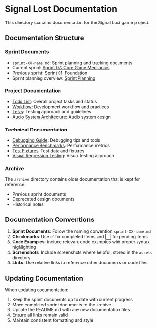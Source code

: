 # Signal Lost Documentation

This directory contains documentation for the Signal Lost game project.

## Documentation Structure

### Sprint Documents
- `sprint-XX-name.md`: Sprint planning and tracking documents
- Current sprint: [Sprint 02: Core Game Mechanics](./sprint-02-core-mechanics.md)
- Previous sprint: [Sprint 01: Foundation](./sprint-01-foundation.md)
- Sprint planning overview: [Sprint Planning](./sprint-planning.md)

### Project Documentation
- [Todo List](./todo.md): Overall project tasks and status
- [Workflow](./workflow.md): Development workflow and practices
- [Tests](./tests.md): Testing approach and guidelines
- [Audio System Architecture](./audio-system-architecture.md): Audio system design

### Technical Documentation
- [Debugging Guide](./debugging-guide.md): Debugging tips and tools
- [Performance Benchmarks](./performance-benchmarks.md): Performance metrics
- [Test Fixtures](./test-fixtures.md): Test data and fixtures
- [Visual Regression Testing](./visual-regression-testing.md): Visual testing approach

### Archive
The `archive` directory contains older documentation that is kept for reference:
- Previous sprint documents
- Deprecated design documents
- Historical notes

## Documentation Conventions

1. **Sprint Documents**: Follow the naming convention `sprint-XX-name.md`
2. **Checkmarks**: Use ✅ for completed items and ⬜ for pending items
3. **Code Examples**: Include relevant code examples with proper syntax highlighting
4. **Screenshots**: Include screenshots where helpful, stored in the `assets` directory
5. **Links**: Use relative links to reference other documents or code files

## Updating Documentation

When updating documentation:
1. Keep the sprint documents up to date with current progress
2. Move completed sprint documents to the archive
3. Update the README.md with any new documentation files
4. Ensure all links remain valid
5. Maintain consistent formatting and style
